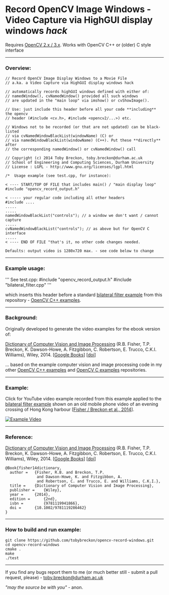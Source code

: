 #  Record OpenCV Image Windows - Video Capture via HighGUI display windows _hack_

Requires [OpenCV 2.x / 3.x](http://www.opencv.org).
Works with OpenCV C++ or (older) C style interface

---

### Overview:

```
// Record OpenCV Image Display Windows to a Movie File
// a.ka. a Video Capture via HighGUI display windows hack

// automatically records highGUI windows defined with either of:
// namedWindow(), cvNamedWindow() provided all such windows
// are updated in the "main loop" via imshow() or cvShowImage().

// Use: just include this header before all your code **including** the opencv
// header (#include <cv.h>, #include <opencv2/...>) etc.

// Windows not to be recorded (or that are not updated) can be black-listed
// via cvNamedWindowBlackList(windowName) (C) or
// via namedWindowBlackList(windowName) (C++). Put these **directly** after
// the corresponding namedWindow() or cvNamedWindow() call

// Copyright (c) 2014 Toby Breckon, toby.breckon@durham.ac.uk
// School of Engineering and Computing Sciences, Durham University
// License : LGPL - http://www.gnu.org/licenses/lgpl.html

/*  Usage example (see test.cpp, for instance):

< ---- START/TOP OF FILE that includes main() / "main display loop"
#include "opencv_record_output.h"

< ----- your regular code including all other headers
#include ....
.....
.....
namedWindowBlackList("controls"); // a window we don't want / cannot capture
.....
cvNamedWindowBlackList("controls"); // as above but for OpenCV C interface
.....
< ---- END OF FILE "that's it, no other code changes needed.

Defaults: output video is 1280x720 max. - see code below to change

```
---

### Example usage:

'''
See test.cpp:
#include "opencv_record_output.h"
#include "bilateral_filter.cpp"
'''

which inserts this header before a standard [bilateral filter example](https://github.com/tobybreckon/opencv-record-windows/blob/master/bilateral_filter.cpp) from this repository - [OpenCV C++ examples](https://github.com/tobybreckon/cpp-examples-ipcv).

---
### Background:

Originally developed to generate the video examples for the ebook version of:

 [Dictionary of Computer Vision and Image Processing](http://dx.doi.org/10.1002/9781119286462) (R.B. Fisher, T.P. Breckon, K. Dawson-Howe, A. Fitzgibbon, C. Robertson, E. Trucco, C.K.I. Williams), Wiley, 2014.
 [[Google Books](http://books.google.co.uk/books?id=TaEQAgAAQBAJ&lpg=PP1&dq=isbn%3A1118706811&pg=PP1v=onepage&q&f=false)] [[doi](http://dx.doi.org/10.1002/9781119286462)]

... based on the example computer vision and image processing code in my other [OpenCV C++ examples](https://github.com/tobybreckon/cpp-examples-ipcv)
and  [OpenCV C examples](https://github.com/tobybreckon/c-examples-ipcv) repositories.

---

### Example:

Click for YouTube video example recorded from this example applied to the [bilateral filter example](https://github.com/tobybreckon/opencv-record-windows/blob/master/bilateral_filter.cpp) shown on an old mobile phone video of an evening crossing of Hong Kong harbour [[Fisher / Breckon et al., 2014](http://dx.doi.org/10.1002/9781119286462)].

[![Example Video](http://img.youtube.com/vi/dFWRmQP9Y-A/0.jpg)](http://www.youtube.com/watch?v=dFWRmQP9Y-A)

---

### Reference:

[Dictionary of Computer Vision and Image Processing](http://dx.doi.org/10.1002/9781119286462) (R.B. Fisher, T.P. Breckon, K. Dawson-Howe, A. Fitzgibbon, C. Robertson, E. Trucco, C.K.I. Williams), Wiley, 2014.
[[Google Books](http://books.google.co.uk/books?id=TaEQAgAAQBAJ&lpg=PP1&dq=isbn%3A1118706811&pg=PP1v=onepage&q&f=false)] [[doi](http://dx.doi.org/10.1002/9781119286462)]

```
@Book{fisher14dictionary,
  author =   {Fisher, R.B. and Breckon, T.P.
              and Dawson-Howe, K. and Fitzgibbon, A.
              and Robertson, C. and Trucco, E. and Williams, C.K.I.},
  title = 	 {Dictionary of Computer Vision and Image Processing},
  publisher = 	 {Wiley},
  year = 	 {2014},
  edition =      {2nd},
  isbn =         {9781119941866},
  doi = 	 {10.1002/9781119286462}
}
```
---

### How to build and run example:

```
git clone https://github.com/tobybreckon/opencv-record-windows.git
cd opencv-record-windows
cmake .
make
./test
```
---

If you find any bugs report them to me (or much better still - submit a pull request, please) - toby.breckon@durham.ac.uk

_"may the source be with you"_ - anon.
